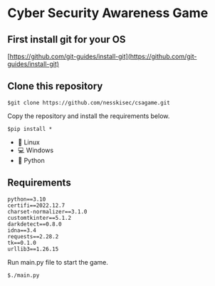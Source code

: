 # Cyber Security Awareness Game

## First install git for your OS
[https://github.com/git-guides/install-git](https://github.com/git-guides/install-git)

## Clone this repository
```
$git clone https://github.com/nesskisec/csagame.git
```

Copy the repository and install the requirements below.

```
$pip install *
```

-   :penguin: Linux
-   :computer: Windows
-   :snake: Python


## Requirements
```ad-warning
python==3.10
certifi==2022.12.7
charset-normalizer==3.1.0
customtkinter==5.1.2
darkdetect==0.8.0
idna==3.4
requests==2.28.2
tk==0.1.0
urllib3==1.26.15
```

Run main.py file to start the game.
```
$./main.py
```

